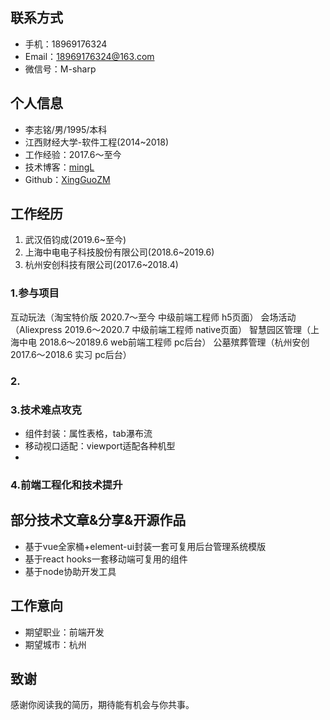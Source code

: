 
联系方式
---
- 手机：18969176324
- Email：18969176324@163.com
- 微信号：M-sharp

个人信息
---
- 李志铭/男/1995/本科
- 江西财经大学-软件工程(2014~2018)
- 工作经验：2017.6～至今
- 技术博客：[mingL](https://www.cnblogs.com/xingguozhiming/)
- Github：[XingGuoZM](https://github.com/XingGuoZM)

工作经历
---
1. 武汉佰钧成(2019.6~至今)
2. 上海中电电子科技股份有限公司(2018.6~2019.6)
3. 杭州安创科技有限公司(2017.6~2018.4)

### 1.参与项目

互动玩法（淘宝特价版 2020.7～至今 中级前端工程师 h5页面）
会场活动（Aliexpress 2019.6～2020.7 中级前端工程师 native页面）
智慧园区管理（上海中电 2018.6～20189.6 web前端工程师 pc后台）
公墓殡葬管理（杭州安创 2017.6～2018.6 实习 pc后台）

### 2.

### 3.技术难点攻克
  - 组件封装：属性表格，tab瀑布流
  - 移动视口适配：viewport适配各种机型
  - 

### 4.前端工程化和技术提升


部分技术文章&分享&开源作品
---
- 基于vue全家桶+element-ui封装一套可复用后台管理系统模版
- 基于react hooks一套移动端可复用的组件
- 基于node协助开发工具

工作意向
---
- 期望职业：前端开发
- 期望城市：杭州

致谢
---
感谢你阅读我的简历，期待能有机会与你共事。